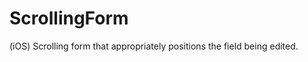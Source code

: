 ScrollingForm
=============

(iOS) Scrolling form that appropriately positions the field being edited.
